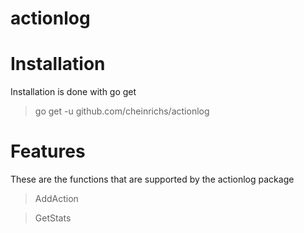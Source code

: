 # actionlog

# Installation

Installation is done with go get 

>go get -u github.com/cheinrichs/actionlog

# Features
These are the functions that are supported by the actionlog package

>AddAction

>GetStats